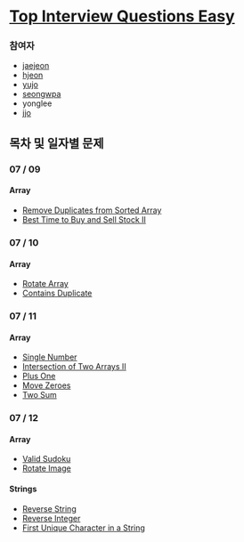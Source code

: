 # [Top Interview Questions Easy](https://leetcode.com/explore/interview/card/top-interview-questions-easy/)

### 참여자
- [jaejeon](https://github.com/jayten42)
- [hjeon](https://github.com/jho2301)
- [yujo](https://github.com/YUJO42)
- [seongwpa]()
- yonglee
- [jjo](https://github.com/batboy118)

## 목차 및 일자별 문제
### 07 / 09
#### Array
- [Remove Duplicates from Sorted Array](https://leetcode.com/explore/interview/card/top-interview-questions-easy/92/array/727/)
- [Best Time to Buy and Sell Stock II](https://leetcode.com/explore/interview/card/top-interview-questions-easy/92/array/564/)
### 07 / 10
#### Array
- [Rotate Array](https://leetcode.com/explore/interview/card/top-interview-questions-easy/92/array/646/)
- [Contains Duplicate](https://leetcode.com/explore/interview/card/top-interview-questions-easy/92/array/578/)
### 07 / 11
#### Array
- [Single Number](https://leetcode.com/explore/interview/card/top-interview-questions-easy/92/array/649/)
- [Intersection of Two Arrays II](https://leetcode.com/explore/interview/card/top-interview-questions-easy/92/array/674/)
- [Plus One](https://leetcode.com/explore/interview/card/top-interview-questions-easy/92/array/559/)
- [Move Zeroes](https://leetcode.com/explore/interview/card/top-interview-questions-easy/92/array/567/)
- [Two Sum](https://leetcode.com/explore/interview/card/top-interview-questions-easy/92/array/546/)
### 07 / 12
#### Array
- [Valid Sudoku](https://leetcode.com/explore/interview/card/top-interview-questions-easy/92/array/769/)
- [Rotate Image](https://leetcode.com/explore/interview/card/top-interview-questions-easy/92/array/770/)
#### Strings 
- [Reverse String](https://leetcode.com/explore/interview/card/top-interview-questions-easy/127/strings/879/)
- [Reverse Integer](https://leetcode.com/explore/interview/card/top-interview-questions-easy/127/strings/880/)
- [First Unique Character in a String](https://leetcode.com/explore/interview/card/top-interview-questions-easy/127/strings/881/)
